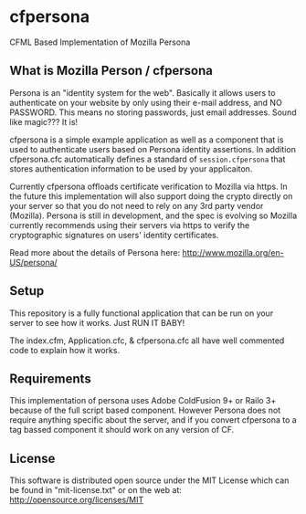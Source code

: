 cfpersona
=========

CFML Based Implementation of Mozilla Persona

## What is Mozilla Person / cfpersona

Persona is an "identity system for the web".  Basically it allows users to authenticate on your website by only using their e-mail address, and NO PASSWORD.
This means no storing passwords, just email addresses. Sound like magic??? It is!

cfpersona is a simple example application as well as a component that is used to authenticate users based on Persona identity assertions.  In addition cfpersona.cfc automatically defines a standard of `session.cfpersona` that stores authentication information to be used by your applicaiton.

Currently cfpersona offloads certificate verification to Mozilla via https. In the future this implementation will also support doing the crypto directly on your server so that you do not need to rely on any 3rd party vendor (Mozilla).  Persona is still in development, and the spec is evolving so Mozilla currently recommends using their servers via https to verify the cryptographic signatures on users' identity certificates.

Read more about the details of Persona here: http://www.mozilla.org/en-US/persona/

## Setup

This repository is a fully functional application that can be run on your server to see how it works.  Just RUN IT BABY!

The index.cfm, Application.cfc, & cfpersona.cfc all have well commented code to explain how it works.


## Requirements

This implementation of persona uses Adobe ColdFusion 9+ or Railo 3+ because of the full script based component.  However Persona does not require anything specific about the server, and if you convert cfpersona to a tag bassed component it should work on any version of CF.


## License

This software is distributed open source under the MIT License which can be found in "mit-license.txt" or on the web at: http://opensource.org/licenses/MIT
